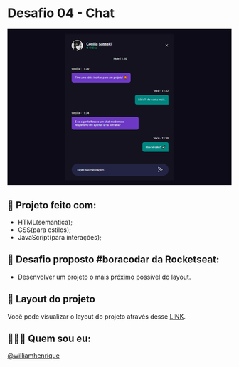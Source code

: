 # Desafio 04 - Chat

<div align="center">
  <img src="./assets/chat.png"/>

</div>

## 🚀 Projeto feito com:

- HTML(semantica);
- CSS(para estilos);
- JavaScript(para interações);

## 📌 Desafio proposto #boracodar da Rocketseat:

- Desenvolver um projeto o mais próximo possível do layout.

## 🔖 Layout do projeto

Você pode visualizar o layout do projeto através desse <a href="https://www.figma.com/community/file/1200070743637495660">LINK</a>.

## 🙋🏻‍♂️ Quem sou eu:

[@williamhenrique](https://www.linkedin.com/in/henriquewilliam/)
